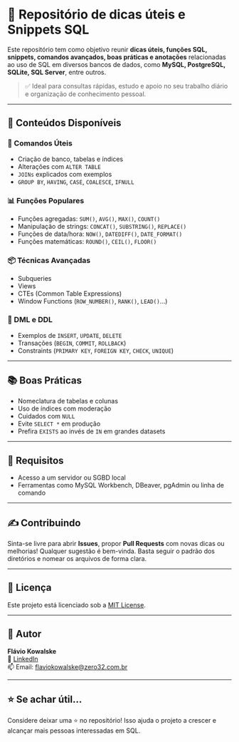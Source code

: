 # 💾 Repositório de dicas úteis e Snippets SQL

Este repositório tem como objetivo reunir **dicas úteis, funções SQL, snippets, comandos avançados, boas práticas e anotações** relacionadas ao uso de SQL em diversos bancos de dados, como **MySQL, PostgreSQL, SQLite, SQL Server**, entre outros.

> ✅ Ideal para consultas rápidas, estudo e apoio no seu trabalho diário e organização de conhecimento pessoal.

---

## 🧠 Conteúdos Disponíveis

### 🔧 Comandos Úteis
- Criação de banco, tabelas e índices
- Alterações com `ALTER TABLE`
- `JOINs` explicados com exemplos
- `GROUP BY`, `HAVING`, `CASE`, `COALESCE`, `IFNULL`

### 📊 Funções Populares
- Funções agregadas: `SUM()`, `AVG()`, `MAX()`, `COUNT()`
- Manipulação de strings: `CONCAT()`, `SUBSTRING()`, `REPLACE()`
- Funções de data/hora: `NOW()`, `DATEDIFF()`, `DATE_FORMAT()`
- Funções matemáticas: `ROUND()`, `CEIL()`, `FLOOR()`

### 📦 Técnicas Avançadas
- Subqueries
- Views
- CTEs (Common Table Expressions)
- Window Functions (`ROW_NUMBER()`, `RANK()`, `LEAD()`...)

### 🔄 DML e DDL
- Exemplos de `INSERT`, `UPDATE`, `DELETE`
- Transações (`BEGIN`, `COMMIT`, `ROLLBACK`)
- Constraints (`PRIMARY KEY`, `FOREIGN KEY`, `CHECK`, `UNIQUE`)

---

## 📚 Boas Práticas

- Nomeclatura de tabelas e colunas
- Uso de índices com moderação
- Cuidados com `NULL`
- Evite `SELECT *` em produção
- Prefira `EXISTS` ao invés de `IN` em grandes datasets

---

## 📌 Requisitos

- Acesso a um servidor ou SGBD local
- Ferramentas como MySQL Workbench, DBeaver, pgAdmin ou linha de comando

---

## ✍️ Contribuindo

Sinta-se livre para abrir **Issues**, propor **Pull Requests** com novas dicas ou melhorias! Qualquer sugestão é bem-vinda. Basta seguir o padrão dos diretórios e nomear os arquivos de forma clara.

---

## 📄 Licença

Este projeto está licenciado sob a [MIT License](LICENSE).

---

## 🤝 Autor

**Flávio Kowalske**  
🔗 [LinkedIn](https://www.linkedin.com/in/flaviokowalske)  
📫 Email: flaviokowalske@zero32.com.br

---

## ⭐ Se achar útil...

Considere deixar uma ⭐ no repositório! Isso ajuda o projeto a crescer e alcançar mais pessoas interessadas em SQL.
